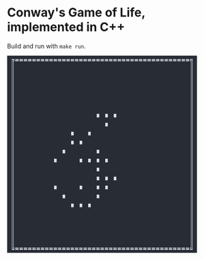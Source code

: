 # Conway's Game of Life, implemented in C++

Build and run with `make run`.

![Example](./example.png)
